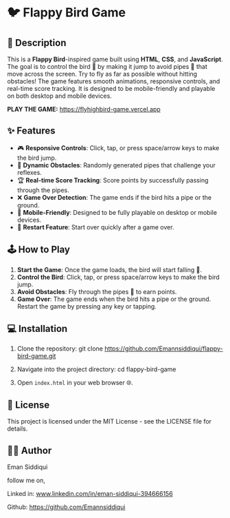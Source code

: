 # 🐦 Flappy Bird Game

## 📄 Description

This is a **Flappy Bird**-inspired game built using **HTML**, **CSS**, and **JavaScript**. The goal is to control the bird 🐤 by making it jump to avoid pipes 🚧 that move across the screen. Try to fly as far as possible without hitting obstacles! The game features smooth animations, responsive controls, and real-time score tracking. It is designed to be mobile-friendly and playable on both desktop and mobile devices.

**PLAY THE GAME:** https://flyhighbird-game.vercel.app

## ✨ Features

- 🎮 **Responsive Controls**: Click, tap, or press space/arrow keys to make the bird jump.
- 🚀 **Dynamic Obstacles**: Randomly generated pipes that challenge your reflexes.
- 🏆 **Real-time Score Tracking**: Score points by successfully passing through the pipes.
- ❌ **Game Over Detection**: The game ends if the bird hits a pipe or the ground.
- 📱 **Mobile-Friendly**: Designed to be fully playable on desktop or mobile devices.
- 🔁 **Restart Feature**: Start over quickly after a game over.

## 🕹️ How to Play

1. **Start the Game**: Once the game loads, the bird will start falling 🐤.
2. **Control the Bird**: Click, tap, or press space/arrow keys to make the bird jump.
3. **Avoid Obstacles**: Fly through the pipes 🚧 to earn points.
4. **Game Over**: The game ends when the bird hits a pipe or the ground. Restart the game by pressing any key or tapping.

## 💻 Installation
1. Clone the repository:
git clone https://github.com/Emannsiddiqui/flappy-bird-game.git


2. Navigate into the project directory:
cd flappy-bird-game


3. Open `index.html` in your web browser 🌐.

## 📜 License

This project is licensed under the MIT License - see the LICENSE file for details.

## 👨‍💻 Author

Eman Siddiqui

follow me on,

Linked in: www.linkedin.com/in/eman-siddiqui-394666156

Github: https://github.com/Emannsiddiqui



